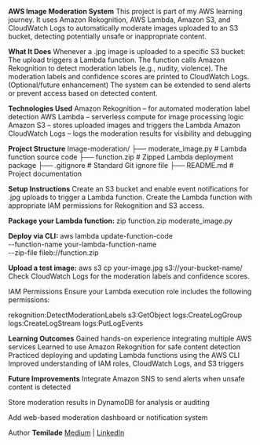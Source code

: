 **AWS Image Moderation System**
This project is part of my AWS learning journey. It uses Amazon Rekognition, AWS Lambda, Amazon S3, and CloudWatch Logs to automatically moderate images uploaded to an S3 bucket, detecting potentially unsafe or inappropriate content.



**What It Does**
Whenever a .jpg image is uploaded to a specific S3 bucket:
The upload triggers a Lambda function.
The function calls Amazon Rekognition to detect moderation labels (e.g., nudity, violence).
The moderation labels and confidence scores are printed to CloudWatch Logs.
(Optional/future enhancement) The system can be extended to send alerts or prevent access based on detected content.



**Technologies Used**
Amazon Rekognition – for automated moderation label detection
AWS Lambda – serverless compute for image processing logic
Amazon S3 – stores uploaded images and triggers the Lambda
Amazon CloudWatch Logs – logs the moderation results for visibility and debugging



**Project Structure**
Image-moderation/
├── moderate_image.py        # Lambda function source code
├── function.zip             # Zipped Lambda deployment package
├── .gitignore               # Standard Git ignore file
├── README.md                # Project documentation


**Setup Instructions**
Create an S3 bucket and enable event notifications for .jpg uploads to trigger a Lambda function.
Create the Lambda function with appropriate IAM permissions for Rekognition and S3 access.



**Package your Lambda function:**
zip function.zip moderate_image.py


**Deploy via CLI:**
aws lambda update-function-code \
  --function-name your-lambda-function-name \
  --zip-file fileb://function.zip


**Upload a test image:**
aws s3 cp your-image.jpg s3://your-bucket-name/
Check CloudWatch Logs for the moderation labels and confidence scores.

IAM Permissions
Ensure your Lambda execution role includes the following permissions:

rekognition:DetectModerationLabels
s3:GetObject
logs:CreateLogGroup
logs:CreateLogStream
logs:PutLogEvents


**Learning Outcomes**
Gained hands-on experience integrating multiple AWS services
Learned to use Amazon Rekognition for safe content detection
Practiced deploying and updating Lambda functions using the AWS CLI
Improved understanding of IAM roles, CloudWatch Logs, and S3 triggers


**Future Improvements**
Integrate Amazon SNS to send alerts when unsafe content is detected

Store moderation results in DynamoDB for analysis or auditing

Add web-based moderation dashboard or notification system

Author
**Temilade**
[Medium](https://medium.com/@temiladedell) |  [LinkedIn](www.linkedin.com/in/temilade-akinyimika-dell001)
